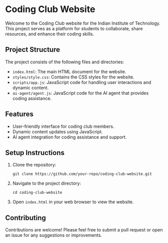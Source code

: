 # Coding Club Website

Welcome to the Coding Club website for the Indian Institute of Technology. This project serves as a platform for students to collaborate, share resources, and enhance their coding skills.

## Project Structure

The project consists of the following files and directories:

- `index.html`: The main HTML document for the website.
- `styles/style.css`: Contains the CSS styles for the website.
- `scripts/app.js`: JavaScript code for handling user interactions and dynamic content.
- `ai-agent/agent.js`: JavaScript code for the AI agent that provides coding assistance.

## Features

- User-friendly interface for coding club members.
- Dynamic content updates using JavaScript.
- AI agent integration for coding assistance and support.

## Setup Instructions

1. Clone the repository:
   ```
   git clone https://github.com/your-repo/coding-club-website.git
   ```
2. Navigate to the project directory:
   ```
   cd coding-club-website
   ```
3. Open `index.html` in your web browser to view the website.

## Contributing

Contributions are welcome! Please feel free to submit a pull request or open an issue for any suggestions or improvements.


